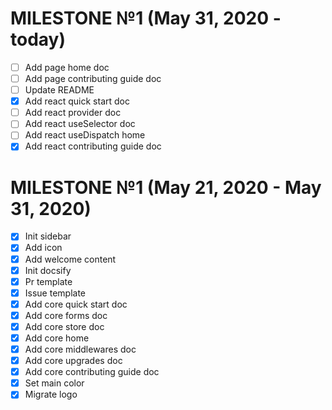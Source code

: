 # MILESTONE №1 (May 31, 2020 - today)

- [ ] Add page home doc
- [ ] Add page contributing guide doc
- [ ] Update README
- [x] Add react quick start doc
- [ ] Add react provider doc
- [ ] Add react useSelector doc
- [ ] Add react useDispatch home
- [x] Add react contributing guide doc

# MILESTONE №1 (May 21, 2020 - May 31, 2020)

- [x] Init sidebar
- [x] Add icon
- [x] Add welcome content
- [x] Init docsify
- [x] Pr template
- [x] Issue template
- [x] Add core quick start doc
- [x] Add core forms doc
- [x] Add core store doc
- [x] Add core home
- [x] Add core middlewares doc
- [x] Add core upgrades doc
- [x] Add core contributing guide doc
- [x] Set main color
- [x] Migrate logo
